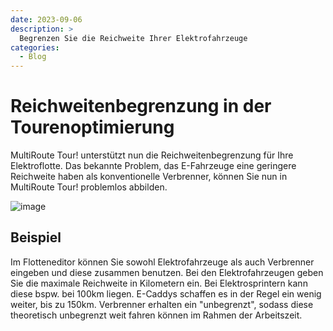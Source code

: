 ```yaml
---
date: 2023-09-06
description: >
  Begrenzen Sie die Reichweite Ihrer Elektrofahrzeuge
categories:
  - Blog
---
```


# Reichweitenbegrenzung in der Tourenoptimierung 

MultiRoute Tour! unterstützt nun die Reichweitenbegrenzung für Ihre Elektroflotte.
Das bekannte Problem, das E-Fahrzeuge eine geringere Reichweite haben als konventionelle Verbrenner, können Sie nun in MultiRoute Tour! problemlos abbilden.

![image](https://github.com/user-attachments/assets/424c78c6-3da5-49c6-8b22-9734ba319241 "Effiziente Routenplanung für Elektrofahrzeuge")

<!-- more -->

## Beispiel 

Im Flotteneditor können Sie sowohl Elektrofahrzeuge als auch Verbrenner eingeben und diese zusammen benutzen.
Bei den Elektrofahrzeugen geben Sie die maximale Reichweite in Kilometern ein. Bei Elektrosprintern kann diese bspw. bei 100km liegen. E-Caddys schaffen es in der Regel ein wenig weiter, bis zu 150km.
Verbrenner erhalten ein "unbegrenzt", sodass diese theoretisch unbegrenzt weit fahren können im Rahmen der Arbeitszeit.
